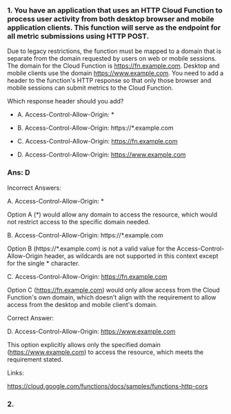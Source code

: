 ### 1. You have an application that uses an HTTP Cloud Function to process user activity from both desktop browser and mobile application clients. This function will serve as the endpoint for all metric submissions using HTTP POST.
Due to legacy restrictions, the function must be mapped to a domain that is separate from the domain requested by users on web or mobile sessions. The domain for the Cloud Function is https://fn.example.com. Desktop and mobile clients use the domain https://www.example.com. You need to add a header to the function's
HTTP response so that only those browser and mobile sessions can submit metrics to the Cloud Function.

Which response header should you add?

- A. Access-Control-Allow-Origin: *

- B. Access-Control-Allow-Origin: https://*.example.com

- C. Access-Control-Allow-Origin: https://fn.example.com

- D. Access-Control-Allow-Origin: https://www.example.com

### Ans: D

Incorrect Answers:

A. Access-Control-Allow-Origin: *

Option A (*) would allow any domain to access the resource, which would not restrict access to the specific domain needed.

B. Access-Control-Allow-Origin: https://*.example.com

Option B (https://*.example.com) is not a valid value for the Access-Control-Allow-Origin header, as wildcards are not supported in this context except for the single * character.

C. Access-Control-Allow-Origin: https://fn.example.com

Option C (https://fn.example.com) would only allow access from the Cloud Function's own domain, which doesn't align with the requirement to allow access from the desktop and mobile client's domain.



Correct Answer:

D. Access-Control-Allow-Origin: https://www.example.com

This option explicitly allows only the specified domain (https://www.example.com) to access the resource, which meets the requirement stated.

Links:

https://cloud.google.com/functions/docs/samples/functions-http-cors

### 2. 